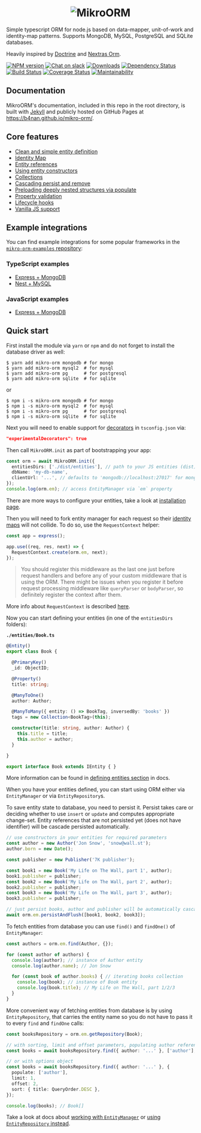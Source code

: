 <h1 align="center">
  <img src="https://raw.githubusercontent.com/b4nan/mikro-orm/master/docs/assets/img/logo-readme.svg?sanitize=true" alt="MikroORM">
</h1>

Simple typescript ORM for node.js based on data-mapper, unit-of-work and identity-map patterns. Supports MongoDB,
MySQL, PostgreSQL and SQLite databases. 

Heavily inspired by [Doctrine](https://www.doctrine-project.org/) and [Nextras Orm](https://nextras.org/orm/).

[![NPM version](https://img.shields.io/npm/v/mikro-orm.svg)](https://www.npmjs.com/package/mikro-orm)
[![Chat on slack](https://img.shields.io/badge/chat-on%20slack-blue.svg)](https://join.slack.com/t/mikroorm/shared_invite/enQtNTM1ODYzMzM4MDk3LTBmZDNlODBhYjcxNGZlMTkyYzJmODAwMDhjODc0ZTM2MzQ2Y2VkOGM0ODYzYTJjMDRiZDdjMmIxYjI2OTY0Y2U)
[![Downloads](https://img.shields.io/npm/dm/mikro-orm.svg)](https://www.npmjs.com/package/mikro-orm)
[![Dependency Status](https://david-dm.org/B4nan/mikro-orm.svg)](https://david-dm.org/B4nan/mikro-orm)
[![Build Status](https://travis-ci.com/B4nan/mikro-orm.svg?branch=master)](https://travis-ci.com/B4nan/mikro-orm)
[![Coverage Status](https://img.shields.io/coveralls/B4nan/mikro-orm.svg)](https://coveralls.io/r/B4nan/mikro-orm?branch=master)
[![Maintainability](https://api.codeclimate.com/v1/badges/27999651d3adc47cfa40/maintainability)](https://codeclimate.com/github/B4nan/mikro-orm/maintainability)

## Documentation

MikroORM's documentation, included in this repo in the root directory, is built with 
[Jekyll](https://jekyllrb.com/) and publicly hosted on GitHub Pages at https://b4nan.github.io/mikro-orm/.

## Core features

- [Clean and simple entity definition](https://b4nan.github.io/mikro-orm/defining-entities/)
- [Identity Map](https://b4nan.github.io/mikro-orm/identity-map/)
- [Entity references](https://b4nan.github.io/mikro-orm/entity-references/)
- [Using entity constructors](https://b4nan.github.io/mikro-orm/using-entity-constructors/)
- [Collections](https://b4nan.github.io/mikro-orm/collections/)
- [Cascading persist and remove](https://b4nan.github.io/mikro-orm/cascading/)
- [Preloading deeply nested structures via populate](https://b4nan.github.io/mikro-orm/nested-populate/)
- [Property validation](https://b4nan.github.io/mikro-orm/property-validation/)
- [Lifecycle hooks](https://b4nan.github.io/mikro-orm/lifecycle-hooks/)
- [Vanilla JS support](https://b4nan.github.io/mikro-orm/usage-with-js/)

## Example integrations

You can find example integrations for some popular frameworks in the [`mikro-orm-examples` repository](https://github.com/B4nan/mikro-orm-examples): 

### TypeScript examples

- [Express + MongoDB](https://github.com/B4nan/mikro-orm-examples/tree/master/express-ts)
- [Nest + MySQL](https://github.com/B4nan/mikro-orm-examples/tree/master/nest)

### JavaScript examples 
- [Express + MongoDB](https://github.com/B4nan/mikro-orm-examples/tree/master/express-js)

## Quick start

First install the module via `yarn` or `npm` and do not forget to install the database driver as well:

```
$ yarn add mikro-orm mongodb # for mongo
$ yarn add mikro-orm mysql2  # for mysql
$ yarn add mikro-orm pg      # for postgresql
$ yarn add mikro-orm sqlite  # for sqlite
```

or

```
$ npm i -s mikro-orm mongodb # for mongo
$ npm i -s mikro-orm mysql2  # for mysql
$ npm i -s mikro-orm pg      # for postgresql
$ npm i -s mikro-orm sqlite  # for sqlite
```

Next you will need to enable support for [decorators](https://www.typescriptlang.org/docs/handbook/decorators.html)
in `tsconfig.json` via:

```json
"experimentalDecorators": true
```

Then call `MikroORM.init` as part of bootstrapping your app:

```typescript
const orm = await MikroORM.init({
  entitiesDirs: ['./dist/entities'], // path to your JS entities (dist), relative to `baseDir`
  dbName: 'my-db-name',
  clientUrl: '...', // defaults to 'mongodb://localhost:27017' for mongodb driver
});
console.log(orm.em); // access EntityManager via `em` property
```

There are more ways to configure your entities, take a look at 
[installation page](https://b4nan.github.io/mikro-orm/identity-map/#request-context).

Then you will need to fork entity manager for each request so their 
[identity maps](https://b4nan.github.io/mikro-orm/identity-map/) will not collide. 
To do so, use the `RequestContext` helper:

```typescript
const app = express();

app.use((req, res, next) => {
  RequestContext.create(orm.em, next);
});
```

> You should register this middleware as the last one just before request handlers and before
> any of your custom middleware that is using the ORM. There might be issues when you register 
> it before request processing middleware like `queryParser` or `bodyParser`, so definitely 
> register the context after them. 

More info about `RequestContext` is described [here](https://b4nan.github.io/mikro-orm/identity-map/#request-context).

Now you can start defining your entities (in one of the `entitiesDirs` folders):

**`./entities/Book.ts`**

```typescript
@Entity()
export class Book {

  @PrimaryKey()
  _id: ObjectID;

  @Property()
  title: string;

  @ManyToOne()
  author: Author;

  @ManyToMany({ entity: () => BookTag, inversedBy: 'books' })
  tags = new Collection<BookTag>(this);

  constructor(title: string, author: Author) {
    this.title = title;
    this.author = author;
  }

}

export interface Book extends IEntity { }
```

More information can be found in
[defining entities section](https://b4nan.github.io/mikro-orm/defining-entities/) in docs.

When you have your entities defined, you can start using ORM either via `EntityManager`
or via `EntityRepository`s.

To save entity state to database, you need to persist it. Persist takes care or deciding 
whether to use `insert` or `update` and computes appropriate change-set. Entity references
that are not persisted yet (does not have identifier) will be cascade persisted automatically. 

```typescript
// use constructors in your entities for required parameters
const author = new Author('Jon Snow', 'snow@wall.st');
author.born = new Date();

const publisher = new Publisher('7K publisher');

const book1 = new Book('My Life on The Wall, part 1', author);
book1.publisher = publisher;
const book2 = new Book('My Life on The Wall, part 2', author);
book2.publisher = publisher;
const book3 = new Book('My Life on The Wall, part 3', author);
book3.publisher = publisher;

// just persist books, author and publisher will be automatically cascade persisted
await orm.em.persistAndFlush([book1, book2, book3]);
```

To fetch entities from database you can use `find()` and `findOne()` of `EntityManager`: 

```typescript
const authors = orm.em.find(Author, {});

for (const author of authors) {
  console.log(author); // instance of Author entity
  console.log(author.name); // Jon Snow

  for (const book of author.books) { // iterating books collection
    console.log(book); // instance of Book entity
    console.log(book.title); // My Life on The Wall, part 1/2/3
  }
}
```

More convenient way of fetching entities from database is by using `EntityRepository`, that
carries the entity name so you do not have to pass it to every `find` and `findOne` calls:

```typescript
const booksRepository = orm.em.getRepository(Book);

// with sorting, limit and offset parameters, populating author references
const books = await booksRepository.find({ author: '...' }, ['author'], { title: QueryOrder.DESC }, 2, 1);

// or with options object
const books = await booksRepository.find({ author: '...' }, { 
  populate: ['author'],
  limit: 1,
  offset: 2,
  sort: { title: QueryOrder.DESC },
});

console.log(books); // Book[]
```

Take a look at docs about [working with `EntityManager`](https://b4nan.github.io/mikro-orm/entity-manager/)
or [using `EntityRepository` instead](https://b4nan.github.io/mikro-orm/repositories/).
